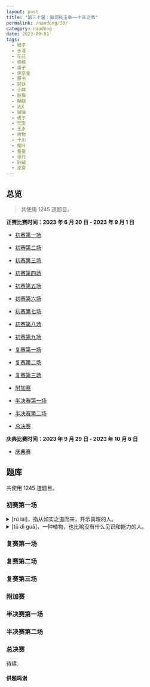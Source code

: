 ```yaml
---
layout: post
title: "第三十届：脑洞掞玉章——十年之后"
permalink: /naodong/30/
category: naodong
date: 2023-09-01
tags:
  - 桶子
  - 水滒
  - 花花
  - 楠楠
  - 虫子
  - 伊奈里
  - 雁书
  - 轻妖
  - 小薛
  - 鉝猫
  - 黼黻
  - 达X
  - 镧镧
  - 橘子
  - 元宝
  - 王水
  - 树物
  - 十川
  - 樱叶
  - 蚕蚕
  - 徐行
  - 轩辕
  - 逆夏
---
```


## 总览

> 共使用 1245 道题目。

**正赛比赛时间：2023 年 6 月 20 日 - 2023 年 9 月 1 日**

- [初赛第一场](#初赛第一场)
- [初赛第二场](#初赛第二场)
- [初赛第三场](#初赛第三场)
- [初赛第四场](#初赛第四场)
- [初赛第五场](#初赛第五场)
- [初赛第六场](#初赛第六场)
- [初赛第七场](#初赛第七场)
- [初赛第八场](#初赛第八场)
- [初赛第九场](#初赛第九场)
  
- [复赛第一场](#复赛第一场)
- [复赛第二场](#复赛第二场)
- [复赛第三场](#复赛第三场)

- [附加赛](#附加赛)

- [半决赛第一场](#半决赛第一场)
- [半决赛第二场](#半决赛第二场)

- [总决赛](#总决赛)

**庆典比赛时间：2023 年 9 月 29 日 - 2023 年 10 月 6 日**

- [庆典赛](#庆典赛)

## 题库

共使用 1245 道题目。

### 初赛第一场

<details>
  <summary>[rú lái]，指从如实之道而来，开示真理的人。</summary>
  (文化) <strong>如来</strong>，由 水滒 出题（难度 0.8 ，胜率 98%）
</details>

<details>
  <summary>[tǔ dì guā]，一种植物，也比喻没有什么见识和能力的人。</summary>
  (植物) <strong>土地瓜</strong>，由 桶子 出题（难度 0.9 ，胜率 99%）
</details>




### 复赛第一场


### 复赛第二场


### 复赛第三场


### 附加赛


### 半决赛第一场



### 半决赛第二场


### 总决赛

待续. 

#### 供题鸣谢
